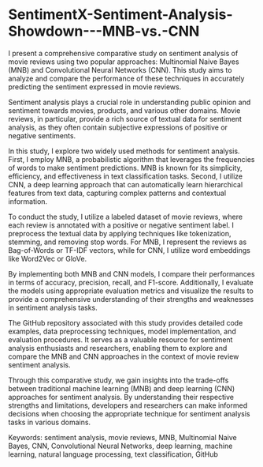 # SentimentX-Sentiment-Analysis-Showdown---MNB-vs.-CNN

 I present a comprehensive comparative study on sentiment analysis of movie reviews using two popular approaches: Multinomial Naive Bayes (MNB) and Convolutional Neural Networks (CNN). This study aims to analyze and compare the performance of these techniques in accurately predicting the sentiment expressed in movie reviews.

Sentiment analysis plays a crucial role in understanding public opinion and sentiment towards movies, products, and various other domains. Movie reviews, in particular, provide a rich source of textual data for sentiment analysis, as they often contain subjective expressions of positive or negative sentiments.

In this study, I explore two widely used methods for sentiment analysis. First, I employ MNB, a probabilistic algorithm that leverages the frequencies of words to make sentiment predictions. MNB is known for its simplicity, efficiency, and effectiveness in text classification tasks. Second, I utilize CNN, a deep learning approach that can automatically learn hierarchical features from text data, capturing complex patterns and contextual information.

To conduct the study, I utilize a labeled dataset of movie reviews, where each review is annotated with a positive or negative sentiment label. I preprocess the textual data by applying techniques like tokenization, stemming, and removing stop words. For MNB, I represent the reviews as Bag-of-Words or TF-IDF vectors, while for CNN, I utilize word embeddings like Word2Vec or GloVe.

By implementing both MNB and CNN models, I compare their performances in terms of accuracy, precision, recall, and F1-score. Additionally, I evaluate the models using appropriate evaluation metrics and visualize the results to provide a comprehensive understanding of their strengths and weaknesses in sentiment analysis tasks.

The GitHub repository associated with this study provides detailed code examples, data preprocessing techniques, model implementation, and evaluation procedures. It serves as a valuable resource for sentiment analysis enthusiasts and researchers, enabling them to explore and compare the MNB and CNN approaches in the context of movie review sentiment analysis.

Through this comparative study, we gain insights into the trade-offs between traditional machine learning (MNB) and deep learning (CNN) approaches for sentiment analysis. By understanding their respective strengths and limitations, developers and researchers can make informed decisions when choosing the appropriate technique for sentiment analysis tasks in various domains.



Keywords: sentiment analysis, movie reviews, MNB, Multinomial Naive Bayes, CNN, Convolutional Neural Networks, deep learning, machine learning, natural language processing, text classification, GitHub
